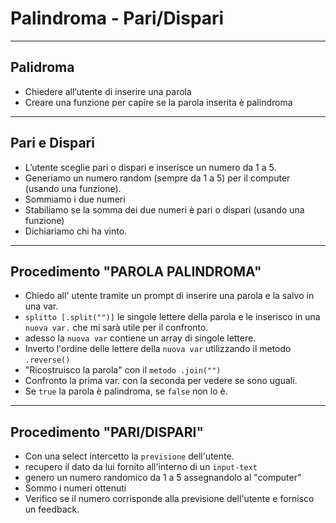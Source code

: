 # Palindroma - Pari/Dispari
---


## Palidroma
- Chiedere all’utente di inserire una parola
- Creare una funzione per capire se la parola inserita è palindroma

---

## Pari e Dispari
- L’utente sceglie pari o dispari e inserisce un numero da 1 a 5.
- Generiamo un numero random (sempre da 1 a 5) per il computer (usando una funzione).
- Sommiamo i due numeri
- Stabiliamo se la somma dei due numeri è pari o dispari (usando una funzione)
- Dichiariamo chi ha vinto.

---
## Procedimento "PAROLA PALINDROMA"

- Chiedo all' utente tramite un prompt di inserire una parola e la salvo in una var.
- `splitto [.split("")]` le singole lettere della parola e le inserisco in una `nuova var.` che mi sarà utile per il confronto.
- adesso la `nuova var` contiene un array di singole lettere.
- Inverto l'ordine delle lettere della `nuova var` utilizzando il metodo `.reverse()`
- "Ricostruisco la parola" con il `metodo .join("") `
- Confronto la prima var. con la seconda per vedere se sono uguali.
- Se `true` la parola è palindroma, se `false` non lo è.
---
## Procedimento "PARI/DISPARI"  

- Con una select intercetto la `previsione` dell'utente.
- recupero il dato da lui fornito all'interno di un `input-text`
- genero un numero randomico da 1 a 5 assegnandolo al "computer"
- Sommo i numeri ottenuti
- Verifico se il numero corrisponde alla previsione dell'utente e fornisco un feedback.
